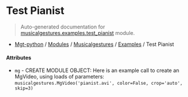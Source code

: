 # Test Pianist

> Auto-generated documentation for [musicalgestures.examples.test_pianist](https://github.com/fourMs/MGT-python/blob/master/musicalgestures/examples/test_pianist.py) module.

- [Mgt-python](../../README.md#mgt-python) / [Modules](../../MODULES.md#mgt-python-modules) / [Musicalgestures](../index.md#musicalgestures) / [Examples](index.md#examples) / Test Pianist

#### Attributes

- `mg` - CREATE MODULE OBJECT: Here is an example call to create an MgVideo, using loads of parameters: `musicalgestures.MgVideo('pianist.avi', color=False, crop='auto', skip=3)`
